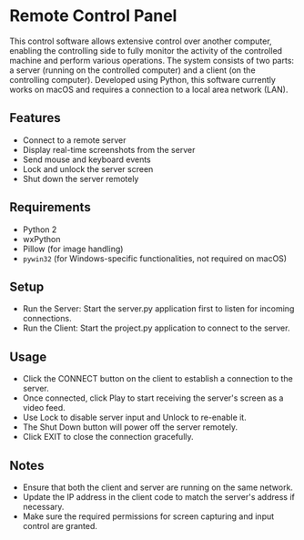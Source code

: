 # Remote Control Panel

This control software allows extensive control over another computer, enabling the controlling side to fully monitor the activity of the controlled machine and perform various operations. The system consists of two parts: a server (running on the controlled computer) and a client (on the controlling computer). Developed using Python, this software currently works on macOS and requires a connection to a local area network (LAN).

## Features

- Connect to a remote server
- Display real-time screenshots from the server
- Send mouse and keyboard events
- Lock and unlock the server screen
- Shut down the server remotely

## Requirements

- Python 2
- wxPython
- Pillow (for image handling)
- `pywin32` (for Windows-specific functionalities, not required on macOS)

## Setup
 - Run the Server: Start the server.py application first to listen for incoming connections.
- Run the Client: Start the project.py application to connect to the server.

## Usage
- Click the CONNECT button on the client to establish a connection to the server.
- Once connected, click Play to start receiving the server's screen as a video feed.
- Use Lock to disable server input and Unlock to re-enable it.
- The Shut Down button will power off the server remotely.
- Click EXIT to close the connection gracefully.

## Notes
- Ensure that both the client and server are running on the same network.
- Update the IP address in the client code to match the server's address if necessary.
- Make sure the required permissions for screen capturing and input control are granted.
